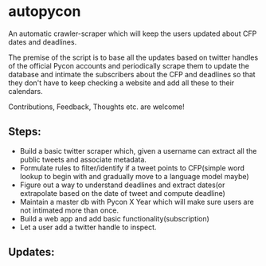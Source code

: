 # autopycon
An automatic crawler-scraper which will keep the users updated about CFP dates and deadlines. 

The premise of the script is to base all the updates based on twitter handles of the official Pycon accounts and periodically scrape them to update the database and intimate the subscribers about the CFP and deadlines so that they don't have to keep checking a website and add all these to their calendars. 

Contributions, Feedback, Thoughts etc. are welcome!

## Steps:
- Build a basic twitter scraper which, given a username can extract all the public tweets and associate metadata.
- Formulate rules to filter/identify if a tweet points to CFP(simple word lookup to begin with and gradually move to a language model maybe)
- Figure out a way to understand deadlines and extract dates(or extrapolate based on the date of tweet and compute deadline)
- Maintain a master db with Pycon X Year which will make sure users are not intimated more than once.
- Build a web app and add basic functionality(subscription)
- Let a user add a twitter handle to inspect.

## Updates: 

